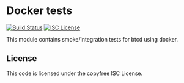 Docker tests
===========

[![Build Status](https://github.com/btcsuite/btcd/workflows/Build%20and%20Test/badge.svg)](https://github.com/btcsuite/btcd/actions)
[![ISC License](http://img.shields.io/badge/license-ISC-blue.svg)](http://copyfree.org)

This module contains smoke/integration tests for btcd using docker.

## License

This code is licensed under the [copyfree](http://copyfree.org) ISC License.
